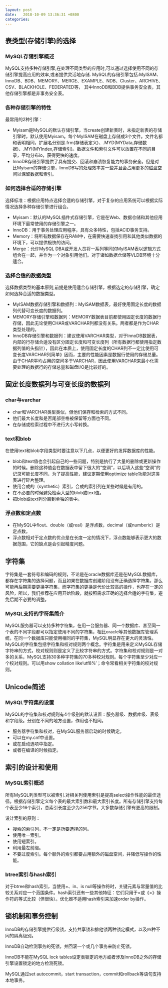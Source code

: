 ```yaml
---
layout: post
date:   2018-10-09 13:36:31 +0800
categories: 
---
```

## 表类型(存储引擎)的选择

### MySQL存储引擎概述
MySQL支持多种存储引擎,在处理不同类型的应用时,可以通过选择使用不同的存储引擎提高应用的效率,或者提供灵活地存储.
MySQL的存储引擎包括:MyISAM、InnoDB、BDB、MEMORY、MERGE、EXAMPLE、NDB、Cluster、ARCHIVE、CSV、BLACKHOLE、FEDERATED等，
其中InnoDB和BDB提供事务安全表，其他存储引擎都是非事务安全表。

### 各种存储引擎的特性
最常用的2种引擎：

* Myisam是MySQL的默认存储引擎，当create创建新表时，未指定新表的存储引擎时，默认使用Myisam。每个MyISAM在磁盘上存储成3个文件。文件名都和表明相同，扩展名分别是.frm(存储表定义)、.MYD(MYData,存储数据)、.MYI(MYIndex,存储索引)。数据文件和索引文件可以放置在不同的目录，平均分布io，获得更快的速度。
* InnoDB存储引擎提供了具有提交、回滚和崩溃恢复能力的事务安全。但是对比Myisam的存储引擎，InnoDB写的处理效率差一些并且会占用更多的磁盘空间以保留数据和索引。

### 如何选择合适的存储引擎
选择标准：根据应用特点选择合适的存储引擎，对于复杂的应用系统可以根据实际情况选择多种存储引擎进行组合。

* Myisam：默认的MySQL插件式存储引擎，它是在Web、数据仓储和其他应用环境下最常使用的存储引擎之一。
* InnoDB：用于事务处理应用程序，具有众多特性，包括ACID事务支持。
* Memory：将所有数据保存在RAM中，在需要快速查找引用和其他类似数据的环境下，可以提供极快的访问。
* Merge：允许MySQL DBA或开发人员将一系列等同的MyISAM表以逻辑方式组合在一起，并作为一个对象引用他们。对于诸如数据仓储等VLDB环境十分适合。

### 选择合适的数据类型
选择数据类型的基本原则,前提是使用适合存储引擎，根据选定的存储引擎，确定如何选择合适的数据类型。

* MyISAM数据存储引擎和数据列：MyISAM数据表，最好使用固定长度的数据列代替可变长度的数据列。
* MEMORY存储引擎和数据列：MEMORY数据表目前都使用固定长度的数据行存储，因此无论使用CHAR或VARCHAR列都没有关系。两者都是作为CHAR类型处理的。
* InnoDB存储引擎和数据列：建议使用VARCHAR类型，对于InnoDB数据表，内部的行存储合适没有区分固定长度和可变长度列（所有数据行都使用指定数据列值的头指针），因此在本质上，使用固定长度的CHAR列不一定比使用可变长度VARCHAR列简单》因而，主要的性能因素是数据行使用的存储总量。由于CHAR平均占用的空间多于VARCHAR，因此使用VARCHAR来最小化需要处理的数据行的存储总量和磁盘I/O是比较好的。

## 固定长度数据列与可变长度的数据列

### char与varchar
* char和VARCHAR类型类似，但他们保存和检索的方式不同。
* 他们最大长度和是否尾部空格被保留等方面也不同。
* 在存储或检索过程中不进行大小写转换。

### text和blob
在使用text和blob字段类型时要注意以下几点，以便更好的发挥数据库的性能。

* blob和text值也会引起自己的一些问题，特别是执行了大量的删除或更新操作的时候。删除这种值会在数据表中留下很大的“空洞”，以后填入这些“空洞”的记录可能长度不同，为了提高性能，建议定期使用optimize table功能对这类表进行碎片整理。
* 使用合成的（synthetic）索引，合成的索引列在某些时候是有用的。
* 在不必要的时候避免检索大型的blob或text值。
* 把blob或text列分离到单独的表中。

### 浮点数和定点数
* 在MySQL中flout、double（或real）是浮点数，decimal（或numberic）是定点数。
* 浮点数相对于定点数的优点是在长度一定的情况下，浮点数能够表示更大的数据范围，它的缺点是会引起精度问题。


## 字符集
字符集是一套符号和编码的规则，不论是在oracle数据库还是在MySQL数据库，都存在字符集的选择问题，而且如果在数据库创建阶段没有正确选择字符集，那么可能再后期需要更换字符集，而字符集的更换是代价比较高的操作，也存在一定的风险，所以，我们推荐在应用开始阶段，就按照需求正确的选择合适的字符集，避免后期不必要的调整。
### MySQL支持的字符集简介
MySQL服务器可以支持多种字符集，在用一台服务器、同一个数据库、甚至同一个表的不同字段都可以指定使用不同的字符集，相比oracle等其他数据库管理系统，在同一个数据库只能使用相同的字符集，MySQL明显存在更大的灵活性。MySQL的字符集包括字符集和校对规则两个概念。字符集是用来定义MySQL存储字符串的方式，校对规则则是定义了比较字符串的方式。字符集和校对规则是一对多的关系，MySQL支持30多种字符集的70多种校对规则。每个字符集至少对应一个校对规则。可以用show collation like‘utf8%’；命令常看相关字符集的校对规则。

## Unicode简述
### MySQL字符集的设置
MySQL的字符集和校对规则有4个级别的默认设置：服务器级、数据库级、表级和字段级。分别在不同的地方设置，作用也不相同。

* 服务器字符集和校对，在MySQL服务器启动的时候确定。
* 可以在my.cnf中设置。
* 或在启动选项中指定。
* 或者在编译的时候指定。

## 索引的设计和使用

### MySQL索引概述
所有MySQL列类型可以被索引.对相关列使用索引是提高select操作性能的最佳途径。根据存储引擎定义每个表的最大索引数和最大索引长度。所有存储引擎支持每个表至少16个索引，总索引长度至少为256字节。大多数存储引擎有更高的限制。

设计索引的原则：

* 搜索的索引列，不一定是所要选择的列。
* 使用唯一索引。
* 使用短索引。
* 利用最左前缀。
* 不要过度索引。每个额外的索引都要占用额外的磁盘空间，并降低写操作的性能。

### btree索引与hash索引
对于btree和hash索引，当使用=、in、is null等操作符时，关键元素与常量值的比较关系对应一个范围条件。hash索引还有一些其他特征：它们只用于=或《=》操作符的等式比较（但很快）。优化器不适用hash索引来加速order by操作。

## 锁机制和事务控制
InnoDB的存储引擎提供行级锁，支持共享锁和排他锁两种锁定模式，以及四种不同的隔离级别。

InnoDB自动检测事务的死锁，并回滚一个或几个事务来防止死锁。

InnoDB不能在MySQL lock tables设定表锁定的地方或者涉及InnoDB之外的存储引擎设置锁定的地方检测死锁。

MySQL通过set autocommit，start transaction，commit和rollback等语句支持本地事务。
